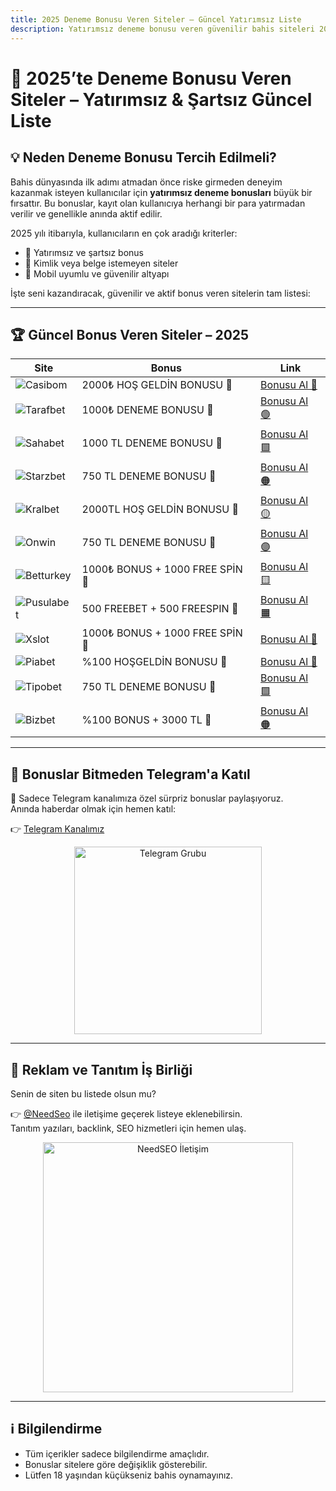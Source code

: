 ```yaml
---
title: 2025 Deneme Bonusu Veren Siteler – Güncel Yatırımsız Liste
description: Yatırımsız deneme bonusu veren güvenilir bahis siteleri 2025 listesi! Belgesiz, şartsız, yatırım yapmadan bonus alabileceğiniz siteleri hemen inceleyin.
---
```


# 🎰 2025’te Deneme Bonusu Veren Siteler – Yatırımsız & Şartsız Güncel Liste

## 💡 Neden Deneme Bonusu Tercih Edilmeli?

Bahis dünyasında ilk adımı atmadan önce riske girmeden deneyim kazanmak isteyen kullanıcılar için **yatırımsız deneme bonusları** büyük bir fırsattır. Bu bonuslar, kayıt olan kullanıcıya herhangi bir para yatırmadan verilir ve genellikle anında aktif edilir.

2025 yılı itibarıyla, kullanıcıların en çok aradığı kriterler:
- 📌 Yatırımsız ve şartsız bonus  
- 📌 Kimlik veya belge istemeyen siteler  
- 📌 Mobil uyumlu ve güvenilir altyapı  

İşte seni kazandıracak, güvenilir ve aktif bonus veren sitelerin tam listesi:

---

## 🏆 Güncel Bonus Veren Siteler – 2025

| Site | Bonus | Link |
|------|-------|------|
| ![Casibom](https://resmim.net/cdn/2025/07/02/TPU7v3.jpg) | 2000₺ HOŞ GELDİN BONUSU 🎁 | [Bonusu Al 🔴](https://shortlinkapp.com/casiboms) |
| ![Tarafbet](https://resmim.net/cdn/2025/06/17/TiXCEi.jpg) | 1000₺ DENEME BONUSU 🎁 | [Bonusu Al 🟢](https://shortlinkapp.com/wCggm) |
| ![Sahabet](https://resmim.net/cdn/2025/06/01/Td5It3.jpg) | 1000 TL DENEME BONUSU 🎁 | [Bonusu Al 🟩](https://shortlinkapp.com/RpyYA) |
| ![Starzbet](https://resmim.net/cdn/2025/07/02/TLaBlc.jpg) | 750 TL DENEME BONUSU 🎁 | [Bonusu Al 🟠](https://shortlinkapp.com/qrVyr) |
| ![Kralbet](https://resmim.net/cdn/2025/06/14/T1NfO3.jpg) | 2000TL HOŞ GELDİN BONUSU 🎁 | [Bonusu Al 🟡](https://shortlinkapp.com/vTJnw) |
| ![Onwin](https://resmim.net/cdn/2025/06/01/Td5BpZ.jpg) | 750 TL DENEME BONUSU 🎁 | [Bonusu Al 🟣](https://shortlinkapp.com/LgsCj) |
| ![Betturkey](https://resmim.net/cdn/2025/06/21/TxCEoF.jpg) | 1000₺ BONUS + 1000 FREE SPİN 🎁 | [Bonusu Al 🟨](https://shortlinkapp.com/TNMxC) |
| ![Pusulabet](https://resmim.net/cdn/2025/06/12/TrcooW.jpg) | 500 FREEBET + 500 FREESPIN 🎁 | [Bonusu Al 🟧](https://shortlinkapp.com/zGNnb) |
| ![Xslot](https://resmim.net/cdn/2025/06/21/TxCkZC.jpg) | 1000₺ BONUS + 1000 FREE SPİN 🎁 | [Bonusu Al 🔵](https://shortlinkapp.com/pabOb) |
| ![Piabet](https://resmim.net/cdn/2025/06/22/TOZgTG.jpg) | %100 HOŞGELDİN BONUSU 🎁 | [Bonusu Al 🔷](https://shortlinkapp.com/wLbWn) |
| ![Tipobet](https://resmim.net/cdn/2025/06/01/Td5w0c.jpg) | 750 TL DENEME BONUSU 🎁 | [Bonusu Al 🟩](https://shortlinkapp.com/CYeIU) |
| ![Bizbet](https://resmim.net/cdn/2025/06/08/Tbkxd1.jpg) | %100 BONUS + 3000 TL 🎁 | [Bonusu Al 🟠](https://shortlinkapp.com/zSCPt) |

---

## 📲 Bonuslar Bitmeden Telegram'a Katıl

🎁 Sadece Telegram kanalımıza özel sürpriz bonuslar paylaşıyoruz.  
Anında haberdar olmak için hemen katıl:

👉 [Telegram Kanalımız](https://t.me/+NgmFAvyKP1BlZjM0)

<p align="center">
  <a href="https://t.me/+NgmFAvyKP1BlZjM0">
    <img src="https://resmim.net/cdn/2025/06/20/TtdcDh.png" width="300" alt="Telegram Grubu" />
  </a>
</p>

---

## 🤝 Reklam ve Tanıtım İş Birliği

Senin de siten bu listede olsun mu?

👉 [@NeedSeo](https://t.me/NeedSeo) ile iletişime geçerek listeye eklenebilirsin.  
Tanıtım yazıları, backlink, SEO hizmetleri için hemen ulaş.

<p align="center">
  <a href="https://t.me/NeedSeo">
    <img src="https://resmim.net/cdn/2025/06/02/Tk6Hx8.jpg" width="400" alt="NeedSEO İletişim" />
  </a>
</p>

---

## ℹ️ Bilgilendirme

- Tüm içerikler sadece bilgilendirme amaçlıdır.  
- Bonuslar sitelere göre değişiklik gösterebilir.  
- Lütfen 18 yaşından küçükseniz bahis oynamayınız.

